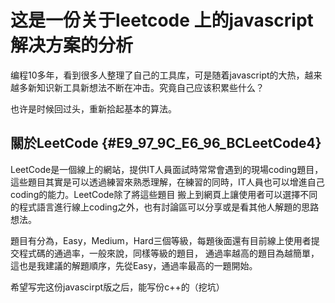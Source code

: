# 这是一份关于leetcode 上的javascript 解决方案的分析

编程10多年，看到很多人整理了自己的工具库，可是随着javascript的大热，越来越多新知识新工具新想法不断在冲击。究竟自己应该积累些什么？

也许是时候回过头，重新拾起基本的算法。

## 關於LeetCode {#E9_97_9C_E6_96_BCLeetCode4}

LeetCode是一個線上的網站，提供IT人員面試時常常會遇到的現場coding題目， 這些題目其實是可以透過練習來熟悉理解，在練習的同時，IT人員也可以增進自己coding的能力。LeetCode除了將這些題目 搬上到網頁上讓使用者可以選擇不同的程式語言進行線上coding之外，也有討論區可以分享或是看其他人解題的思路想法。

題目有分為，Easy，Medium，Hard三個等級，每題後面還有目前線上使用者提交程式碼的通過率，一般來說，同樣等級的題目， 通過率越高的題目為越簡單，這也是我建議的解題順序，先從Easy，通過率最高的一題開始。



希望写完这份javascirpt版之后，能写份c++的（挖坑）


